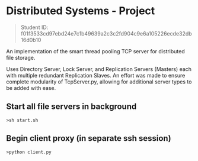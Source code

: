Distributed Systems - Project
=====
> Student ID: f01f3533cd97ebd24e7c1b49639a2c3c2fd904c9e6a105226ecde32db16d0b10

An implementation of the smart thread pooling TCP server for distributed file storage.

Uses Directory Server, Lock Server, and Replication Servers (Masters) each with multiple redundant Replication Slaves.
An effort was made to ensure complete modularity of TcpServer.py, allowing for additional server types to be added with ease.


## Start all file servers in background
    >sh start.sh

## Begin client proxy (in separate ssh session)
    >python client.py